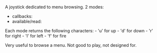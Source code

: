 A joystick dedicated to menu browsing. 2 modes:

- callbacks:
- available/read:

Each mode returns the following characters:
    - 'u' for up
    - 'd' for down
    - 'r' for right
    - 'l' for left
    - 'f' for fire
    
Very useful to browse a menu. Not good to play, not designed for.

